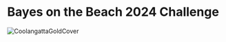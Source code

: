 # Bayes on the Beach 2024 Challenge

![CoolangattaGoldCover](https://github.com/dare-centre/BOTB-2024-data-challenge/assets/50466658/d99d2a4d-62be-4842-ac85-dc7ca27f6a23)
